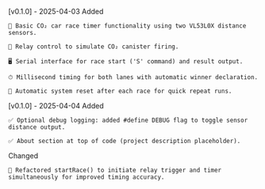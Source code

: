 [v0.1.0] - 2025-04-03
Added

    🎯 Basic CO₂ car race timer functionality using two VL53L0X distance sensors.

    🔌 Relay control to simulate CO₂ canister firing.

    🖥 Serial interface for race start ('S' command) and result output.

    ⏱ Millisecond timing for both lanes with automatic winner declaration.

    🔄 Automatic system reset after each race for quick repeat runs.

[v0.1.0] - 2025-04-04
Added

    ✅ Optional debug logging: added #define DEBUG flag to toggle sensor distance output.

    ✅ About section at top of code (project description placeholder).

Changed

    🔁 Refactored startRace() to initiate relay trigger and timer simultaneously for improved timing accuracy.
